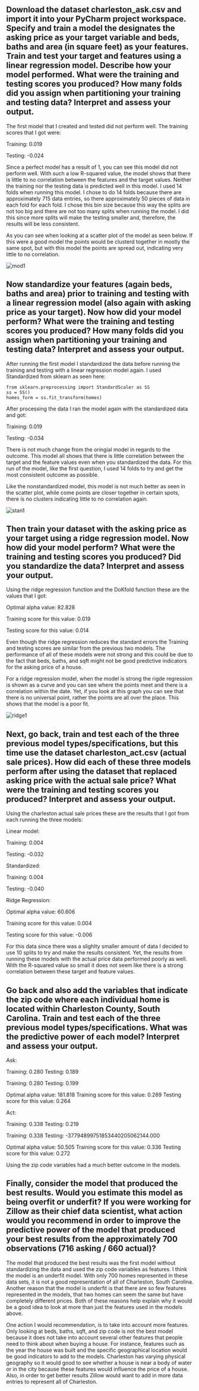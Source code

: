 ## Download the dataset charleston_ask.csv and import it into your PyCharm project workspace. Specify and train a model the designates the asking price as your target variable and beds, baths and area (in square feet) as your features. Train and test your target and features using a linear regression model. Describe how your model performed. What were the training and testing scores you produced? How many folds did you assign when partitioning your training and testing data? Interpret and assess your output. ##

The first model that I created and tested did not perform well. The training scores that I got were: 

Training: 0.019

Testing: -0.024

Since a perfect model has a result of 1, you can see this model did not perform well. With such a low R-squared value, the model shows that there is little to no correlation between the features and the target values. Neither the training nor the testing data is predicted well in this model. 
I used 14 folds when running this model. I chose to do 14 folds because there are approximately 715 data entries, so there approximately 50 pieces of data in each fold for each fold. I chose this bin size because this way the splits are not too big and there are not too many splits when running the model. I did this since more splits will make the testing smaller and, therefore, the results will be less consistent. 

As you can see when looking at a scatter plot of the model as seen below. If this were a good model the points would be clusterd together in mostly the same spot, but with this model the points are spread out, indicating very little to no correlation. 

![mod1](model1scatter_act.png)


## Now standardize your features (again beds, baths and area) prior to training and testing with a linear regression model (also again with asking price as your target). Now how did your model perform? What were the training and testing scores you produced? How many folds did you assign when partitioning your training and testing data? Interpret and assess your output. ##

After running the first model I standardized the data before running the training and testing with a linear regression model again. I used Standardized from sklearn as seen here: 

``` 
from sklearn.preprocessing import StandardScaler as SS
ss = SS()
homes_form = ss.fit_transform(homes)
```

After processing the data I ran the model again with the standardized data and got:

Training: 0.019

Testing: -0.034

There is not much change from the oringial model in regards to the outcome. This model all shows that there is little correlation between the target and the feature values even when you standardized the data. For this run of the model, like the first question, I used 14 folds to try and get the most consistent outcome as possible. 

Like the nonstandardized model, this model is not much better as seen in the scatter plot, while come points are closer together in certain spots, there is no clusters indicating little to no correlation again.

![stan1](Standard_nozip_act.png)

## Then train your dataset with the asking price as your target using a ridge regression model. Now how did your model perform? What were the training and testing scores you produced? Did you standardize the data? Interpret and assess your output. ##

Using the ridge regression function and the DoKfold function these are the values that I got:

Optimal alpha value: 82.828

Training score for this value: 0.019

Testing score for this value: 0.014

Even though the ridge regression reduces the standard errors the Training and testing scores are similar from the previous two models. The performance of all of these models were not strong and this could be due to the fact that beds, baths, and sqft might not be good predictive indicators for the asking price of a house.

For a ridge regression model, when the model is strong the rigde regression is shown as a curve and you can see where the points meet and there is a correlation within the date. Yet, if you look at this graph you can see that there is no universal point, rather the points are all over the place. This shows that the model is a poor fit. 

![ridge1](ridge_nozip_act.png)

## Next, go back, train and test each of the three previous model types/specifications, but this time use the dataset charleston_act.csv (actual sale prices). How did each of these three models perform after using the dataset that replaced asking price with the actual sale price? What were the training and testing scores you produced? Interpret and assess your output. ##

Using the charleston actual sale prices these are the results that I got from each running the three models:

Linear model: 

Training: 0.004

Testing: -0.032

Standardized: 

Training: 0.004

Testing: -0.040

Ridge Regression: 

Optimal alpha value: 60.606

Training score for this value: 0.004

Testing score for this value: -0.006

For this data since there was a slighlty smaller amount of data I decided to use 10 splits to try and make the results consistent. Yet, the results from running these models with the actual price data performed poorly as well. With the R-squared value so small it does not seem like there is a strong correlation between these target and feature values. 

## Go back and also add the variables that indicate the zip code where each individual home is located within Charleston County, South Carolina. Train and test each of the three previous model types/specifications. What was the predictive power of each model? Interpret and assess your output. ##

Ask: 

Training: 0.280
Testing: 0.189

Training: 0.280
Testing: 0.199

Optimal alpha value: 181.818
Training score for this value: 0.269
Testing score for this value: 0.264

Act:

Training: 0.338
Testing: 0.219

Training: 0.338
Testing: -37794899751853440205062144.000

Optimal alpha value: 50.505
Training score for this value: 0.336
Testing score for this value: 0.272

Using the zip code variables had a much better outcome in the models. 


## Finally, consider the model that produced the best results. Would you estimate this model as being overfit or underfit? If you were working for Zillow as their chief data scientist, what action would you recommend in order to improve the predictive power of the model that produced your best results from the approximately 700 observations (716 asking / 660 actual)? ##

The model that produced the best results was the first model without standardizing the data and used the zip code variables as features. I think the model is an underfit model. With only 700 homes represented in these data sets,  it is not a good representation of all of Charleston, South Carolina. Another reason that the model is underfit is that there are so few features represented in the models,  that two homes can seem the same but have completely different prices. Both of these reasons help explain why it would be a good idea to look at more than just the features used in the models above.

One action I would recommendation, is to take into account more features. Only looking at beds, baths, sqft, and zip code is not the best model because it does not take into account several other features that people need to think about when buying a house. For instance, features such as the year the house was built and the specific geographical location would be good indicators to add to the models. Charleston has varying physical geography so it would good to see whether a house is near a body of water or in the city because these features would influence the price of a house. Also, in order to get better results Zillow would want to add in more data entries to represent all of Charleston. 

